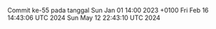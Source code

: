 Commit ke-55 pada tanggal Sun Jan 01 14:00 2023 +0100
Fri Feb 16 14:43:06 UTC 2024
Sun May 12 22:43:10 UTC 2024
